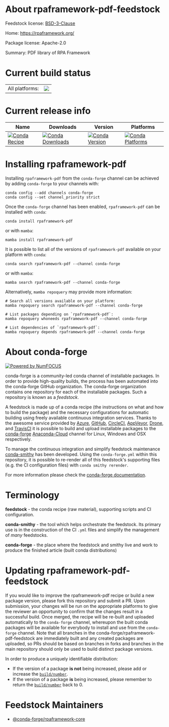 About rpaframework-pdf-feedstock
================================

Feedstock license: [BSD-3-Clause](https://github.com/conda-forge/rpaframework-pdf-feedstock/blob/main/LICENSE.txt)

Home: https://rpaframework.org/

Package license: Apache-2.0

Summary: PDF library of RPA Framework

Current build status
====================


<table><tr><td>All platforms:</td>
    <td>
      <a href="https://dev.azure.com/conda-forge/feedstock-builds/_build/latest?definitionId=12214&branchName=main">
        <img src="https://dev.azure.com/conda-forge/feedstock-builds/_apis/build/status/rpaframework-pdf-feedstock?branchName=main">
      </a>
    </td>
  </tr>
</table>

Current release info
====================

| Name | Downloads | Version | Platforms |
| --- | --- | --- | --- |
| [![Conda Recipe](https://img.shields.io/badge/recipe-rpaframework--pdf-green.svg)](https://anaconda.org/conda-forge/rpaframework-pdf) | [![Conda Downloads](https://img.shields.io/conda/dn/conda-forge/rpaframework-pdf.svg)](https://anaconda.org/conda-forge/rpaframework-pdf) | [![Conda Version](https://img.shields.io/conda/vn/conda-forge/rpaframework-pdf.svg)](https://anaconda.org/conda-forge/rpaframework-pdf) | [![Conda Platforms](https://img.shields.io/conda/pn/conda-forge/rpaframework-pdf.svg)](https://anaconda.org/conda-forge/rpaframework-pdf) |

Installing rpaframework-pdf
===========================

Installing `rpaframework-pdf` from the `conda-forge` channel can be achieved by adding `conda-forge` to your channels with:

```
conda config --add channels conda-forge
conda config --set channel_priority strict
```

Once the `conda-forge` channel has been enabled, `rpaframework-pdf` can be installed with `conda`:

```
conda install rpaframework-pdf
```

or with `mamba`:

```
mamba install rpaframework-pdf
```

It is possible to list all of the versions of `rpaframework-pdf` available on your platform with `conda`:

```
conda search rpaframework-pdf --channel conda-forge
```

or with `mamba`:

```
mamba search rpaframework-pdf --channel conda-forge
```

Alternatively, `mamba repoquery` may provide more information:

```
# Search all versions available on your platform:
mamba repoquery search rpaframework-pdf --channel conda-forge

# List packages depending on `rpaframework-pdf`:
mamba repoquery whoneeds rpaframework-pdf --channel conda-forge

# List dependencies of `rpaframework-pdf`:
mamba repoquery depends rpaframework-pdf --channel conda-forge
```


About conda-forge
=================

[![Powered by
NumFOCUS](https://img.shields.io/badge/powered%20by-NumFOCUS-orange.svg?style=flat&colorA=E1523D&colorB=007D8A)](https://numfocus.org)

conda-forge is a community-led conda channel of installable packages.
In order to provide high-quality builds, the process has been automated into the
conda-forge GitHub organization. The conda-forge organization contains one repository
for each of the installable packages. Such a repository is known as a *feedstock*.

A feedstock is made up of a conda recipe (the instructions on what and how to build
the package) and the necessary configurations for automatic building using freely
available continuous integration services. Thanks to the awesome service provided by
[Azure](https://azure.microsoft.com/en-us/services/devops/), [GitHub](https://github.com/),
[CircleCI](https://circleci.com/), [AppVeyor](https://www.appveyor.com/),
[Drone](https://cloud.drone.io/welcome), and [TravisCI](https://travis-ci.com/)
it is possible to build and upload installable packages to the
[conda-forge](https://anaconda.org/conda-forge) [Anaconda-Cloud](https://anaconda.org/)
channel for Linux, Windows and OSX respectively.

To manage the continuous integration and simplify feedstock maintenance
[conda-smithy](https://github.com/conda-forge/conda-smithy) has been developed.
Using the ``conda-forge.yml`` within this repository, it is possible to re-render all of
this feedstock's supporting files (e.g. the CI configuration files) with ``conda smithy rerender``.

For more information please check the [conda-forge documentation](https://conda-forge.org/docs/).

Terminology
===========

**feedstock** - the conda recipe (raw material), supporting scripts and CI configuration.

**conda-smithy** - the tool which helps orchestrate the feedstock.
                   Its primary use is in the construction of the CI ``.yml`` files
                   and simplify the management of *many* feedstocks.

**conda-forge** - the place where the feedstock and smithy live and work to
                  produce the finished article (built conda distributions)


Updating rpaframework-pdf-feedstock
===================================

If you would like to improve the rpaframework-pdf recipe or build a new
package version, please fork this repository and submit a PR. Upon submission,
your changes will be run on the appropriate platforms to give the reviewer an
opportunity to confirm that the changes result in a successful build. Once
merged, the recipe will be re-built and uploaded automatically to the
`conda-forge` channel, whereupon the built conda packages will be available for
everybody to install and use from the `conda-forge` channel.
Note that all branches in the conda-forge/rpaframework-pdf-feedstock are
immediately built and any created packages are uploaded, so PRs should be based
on branches in forks and branches in the main repository should only be used to
build distinct package versions.

In order to produce a uniquely identifiable distribution:
 * If the version of a package **is not** being increased, please add or increase
   the [``build/number``](https://docs.conda.io/projects/conda-build/en/latest/resources/define-metadata.html#build-number-and-string).
 * If the version of a package **is** being increased, please remember to return
   the [``build/number``](https://docs.conda.io/projects/conda-build/en/latest/resources/define-metadata.html#build-number-and-string)
   back to 0.

Feedstock Maintainers
=====================

* [@conda-forge/rpaframework-core](https://github.com/conda-forge/rpaframework-core/)

